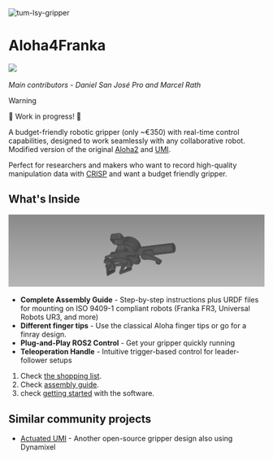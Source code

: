 <img width="1977" height="808" alt="tum-lsy-gripper" src="https://github.com/user-attachments/assets/3e100fbb-e1ab-4537-ae66-75202729d069" />

# Aloha4Franka

<a href="https://github.com/danielsanjosepro/ros2_docker_template/actions/workflows/docker_build.yml"><img src="https://github.com/danielsanjosepro/ros2_docker_template/actions/workflows/docker_build.yml/badge.svg"/></a>


*Main contributors - Daniel San José Pro and Marcel Rath*

> [!WARNING]
> 👷 Work in progress! 👷

A budget-friendly robotic gripper (only ~€350) with real-time control capabilities, designed to work seamlessly with any collaborative robot. Modified version of the original [Aloha2](https://github.com/tonyzhaozh/aloha) and [UMI](https://umi-gripper.github.io/).

Perfect for researchers and makers who want to record high-quality manipulation data with [CRISP](https://utiasdsl.github.io/crisp_controllers/) and want a budget friendly gripper.

## What's Inside

![Aloha4franka](media/gripper_5.png)

- **Complete Assembly Guide** - Step-by-step instructions plus URDF files for mounting on ISO 9409-1 compliant robots (Franka FR3, Universal Robots UR3, and more)
- **Different finger tips** - Use the classical Aloha finger tips or go for a finray design.
- **Plug-and-Play ROS2 Control** - Get your gripper quickly running
- **Teleoperation Handle** - Intuitive trigger-based control for leader-follower setups

1. Check [the shopping list](docs/shopping_list.md).
2. Check [assembly guide](docs/assembly_guide.md).
3. check [getting started](docs/getting_started.md) with the software.


## Similar community projects

- [Actuated UMI](https://github.com/actuated-umi/actuated-umi-gripper) - Another open-source gripper design also using Dynamixel
